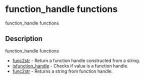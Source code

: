 

# function_handle functions

function_handle functions

## Description
function_handle functions


* [func2str](func2str.md) - Return a function handle constructed from a string.
* [isfunction_handle](isfunction_handle.md) - Checks if value is a function handle.
* [func2str](str2func.md) - Returns a string from function handle.



